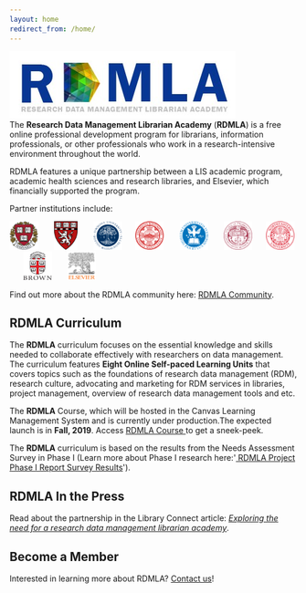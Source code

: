 ```yaml
---
layout: home
redirect_from: /home/
---
```


<img src="images/RDMLA-logo.jpg" alt="RDMLA Logo"> <br>
The **Research Data Management Librarian Academy** (**RDMLA**) is a free online professional development program for librarians, information professionals, or other professionals who work in a research-intensive environment throughout the world. 


RDMLA features a unique partnership between a LIS academic program, academic health sciences and research libraries, and Elsevier, which financially supported the program. 

Partner institutions include: <br>

<img src="images/harvard.png" alt="Harvard Logo" style="width:50px;height:50px;">  &nbsp;&nbsp; &nbsp;&nbsp; 
<img src="images/harvard-medical-school.png" alt="Harvard Medical School Logo" style="width:width:50px;height:50px;"> &nbsp;&nbsp; &nbsp;&nbsp;
<img src="images/simmons.png" alt="Simmons Logo" style="width:width:50px;height:50px;"> &nbsp;&nbsp;&nbsp;&nbsp; 
<img src="images/boston.png" alt="Boston Logo" style="width:50px;height:50px;"> &nbsp;&nbsp; &nbsp;&nbsp;
<img src="images/tufts.png" alt="Tufts Logo" style="width:50px;height:50px;"> &nbsp;&nbsp;&nbsp; &nbsp;
<img src="images/mcphs.png" alt="MCPHS Logo" style="width:50px;height:50px;"> &nbsp;&nbsp;&nbsp;&nbsp; 
<img src="images/northeastern.png" alt="Northeastern Logo" style="width:50px;height:50px;"> &nbsp;&nbsp;&nbsp; &nbsp;
<img src="images/brown.png" alt="Brown Logo" style="width:50px;height:50px;"> &nbsp;&nbsp; &nbsp;&nbsp;
<img src="images/elsevier.png" alt="Elsevier Logo" style="width:50px;height:50px;"> <br>

Find out more about the RDMLA community here: <a href="https://rdmla.github.io/home/partners/">RDMLA Community</a>.



## RDMLA Curriculum

The **RDMLA** curriculum focuses on the essential knowledge and skills needed to collaborate effectively with researchers on data management. The curriculum features **Eight Online Self-paced Learning Units** that covers topics such as the foundations of research data management (RDM), research culture, advocating and marketing for RDM services in libraries, project management, overview of research data management tools and etc. <br>

The **RDMLA** Course, which will be hosted in the Canvas Learning Management System and is currently under production.The expected launch is in **Fall, 2019**. Access <a href="https://rdmla.github.io/home/course/"> RDMLA Course </a> to get a sneek-peek. <br>

The **RDMLA** curriculum is based on the results from the Needs Assessment Survey in Phase I (Learn more about Phase I research here:'<a href="https://rdmla.github.io/home/about/"> RDMLA Project Phase I Report Survey Results</a>').<br> 



## RDMLA In the Press

Read about the partnership in the Library Connect article: <i><a href="https://libraryconnect.elsevier.com/articles/exploring-need-research-data-management-librarian-academy">Exploring the need for a research data management librarian academy</a></i>.


## Become a Member

Interested in learning more about RDMLA? <a href="https://rdmla.github.io/contact/">Contact us</a>!
